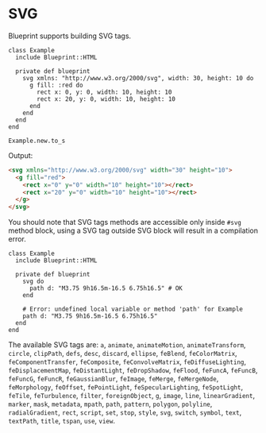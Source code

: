 # SVG

Blueprint supports building SVG tags.

```crystal
class Example
  include Blueprint::HTML

  private def blueprint
    svg xmlns: "http://www.w3.org/2000/svg", width: 30, height: 10 do
      g fill: :red do
        rect x: 0, y: 0, width: 10, height: 10
        rect x: 20, y: 0, width: 10, height: 10
      end
    end
  end
end

Example.new.to_s
```

Output:

```html
<svg xmlns="http://www.w3.org/2000/svg" width="30" height="10">
  <g fill="red">
    <rect x="0" y="0" width="10" height="10"></rect>
    <rect x="20" y="0" width="10" height="10"></rect>
  </g>
</svg>
```

You should note that SVG tags methods are accessible only inside `#svg`
method block, using a SVG tag outside SVG block will result in a compilation
error.

```crystal
class Example
  include Blueprint::HTML

  private def blueprint
    svg do
      path d: "M3.75 9h16.5m-16.5 6.75h16.5" # OK
    end

    # Error: undefined local variable or method 'path' for Example
    path d: "M3.75 9h16.5m-16.5 6.75h16.5"
  end
end
```

The available SVG tags are: `a`, `animate`, `animateMotion`, `animateTransform`, `circle`, `clipPath`, `defs`, `desc`, `discard`, `ellipse`, `feBlend`, `feColorMatrix`, `feComponentTransfer`, `feComposite`, `feConvolveMatrix`, `feDiffuseLighting`, `feDisplacementMap`, `feDistantLight`, `feDropShadow`, `feFlood`, `feFuncA`, `feFuncB`, `feFuncG`, `feFuncR`, `feGaussianBlur`, `feImage`, `feMerge`, `feMergeNode`, `feMorphology`, `feOffset`, `fePointLight`, `feSpecularLighting`, `feSpotLight`, `feTile`, `feTurbulence`, `filter`, `foreignObject`, `g`, `image`, `line`, `linearGradient`, `marker`, `mask`, `metadata`, `mpath`, `path`, `pattern`, `polygon`, `polyline`, `radialGradient`, `rect`, `script`, `set`, `stop`, `style`, `svg`, `switch`, `symbol`, `text`, `textPath`, `title`, `tspan`, `use`, `view`.
